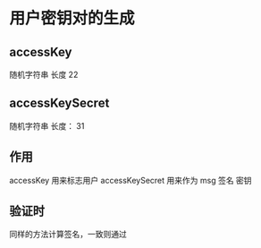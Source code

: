 # 用户密钥对的生成

## accessKey
随机字符串 长度 22

## accessKeySecret

随机字符串 长度： 31


## 作用
accessKey 用来标志用户
accessKeySecret 用来作为 msg 签名 密钥

## 验证时
同样的方法计算签名，一致则通过